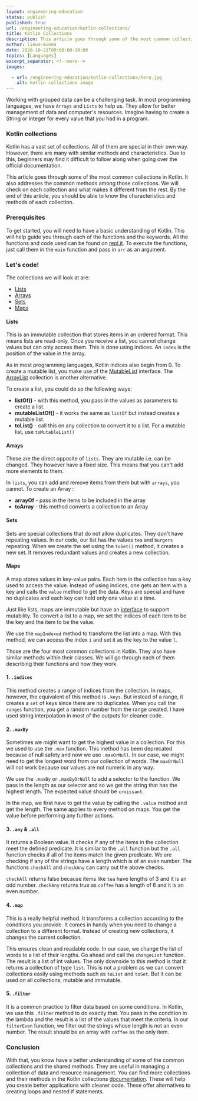```yaml
---
layout: engineering-education
status: publish
published: true
url: /engineering-education/kotlin-collections/
title: Kotlin Collections
description: This article goes through some of the most common collections in Kotlin and addresses the common methods among those collections.
author: linus-muema
date: 2020-10-21T00:00:00-10:00
topics: [Languages]
excerpt_separator: <!--more-->
images:

  - url: /engineering-education/kotlin-collections/hero.jpg
    alt: kotlin collections image
---
```

Working with grouped data can be a challenging task. In most programming languages, we have `Arrays` and `Lists` to help us. They allow for better management of data and computer's resources. Imagine having to create a String or Integer for every value that you had in a program.
<!--more-->
### Kotlin collections
Kotlin has a vast set of collections. All of them are special in their own way. However, there are many with similar methods and characteristics. Due to this, beginners may find it difficult to follow along when going over the official documentation.

This article goes through some of the most common collections in Kotlin. It also addresses the common methods among those collections. We will check on each collection and what makes it different from the rest. By the end of this article, you should be able to know the characteristics and methods of each collection.

### Prerequisites
To get started, you will need to have a basic understanding of Kotlin. This will help guide you through each of the functions and the keywords. All the functions and code used can be found on [repl.it](https://repl.it/@Linusmuema/Collections). To execute the functions, just call them in the `main` function and pass in `arr` as an argument.

### Let's code!
The collections we will look at are:
- [Lists](#Lists)
- [Arrays](#Arrays)
- [Sets](#Sets)
- [Maps](#Maps)

#### Lists
This is an immutable collection that stores items in an ordered format. This means lists are read-only. Once you receive a list, you cannot change values but can only access them. This is done using indices. An `index` is the position of the value in the array.

As in most programming languages, Kotlin indices also begin from 0. To create a mutable list, you make use of the [MutableList](https://kotlinlang.org/api/latest/jvm/stdlib/kotlin.collections/-mutable-list/index.html#kotlin.collections.MutableList) interface. The [ArrayList](https://kotlinlang.org/api/latest/jvm/stdlib/kotlin.collections/-array-list/) collection is another alternative.

To create a list, you could do so the following ways:

  - **listOf()** - with this method, you pass in the values as parameters to create a list.
  - **mutableListOf()** - it works the same as `listOf` but instead creates a mutable list.
  - **toList()** - call this on any collection to convert it to a list. For a mutable list, use `toMutableList()`

#### Arrays
These are the direct opposite of `lists`. They are mutable i.e. can be changed. They however have a fixed size. This means that you can't add more elements to them.

In `lists`, you can add and remove items from them but with `arrays`, you cannot. To create an Array :

  - **arrayOf** - pass in the items to be included in the array
  - **toArray** - this method converts a collection to an Array

#### Sets
Sets are special collections that do not allow duplicates. They don't have repeating values. In our code, our list has the values `tea` and `burgers` repeating. When we create the set using the `toSet()` method, it creates a new set. It removes redundant values and creates a new collection.

#### Maps
A map stores values in key-value pairs. Each item in the collection has a key used to access the value. Instead of using indices, one gets an item with a key and calls the `value` method to get the data. Keys are special and have no duplicates and each key can hold only one value at a time.

Just like lists, maps are immutable but have an [interface](https://kotlinlang.org/api/latest/jvm/stdlib/kotlin.collections/-mutable-map/#kotlin.collections.MutableMap) to support mutability. To convert a list to a map, we set the indices of each item to be the key and the item to be the value.

We use the `mapIndexed` method to transform the list into a map. With this method, we can access the index `i` and set it as the key to the value `l`.

Those are the four most common collections in Kotlin. They also have similar methods within their classes. We will go through each of them describing their functions and how they work.

#### 1. `.indices`
This method creates a range of indices from the collection. In maps, however, the equivalent of this method is `.keys`. But instead of a range, it creates a `set` of keys since there are no duplicates. When you call the `ranges` function, you get a random number from the range created. I have used string interpolation in most of the outputs for cleaner code. 

#### 2. `.maxBy`
Sometimes we might want to get the highest value in a collection. For this we used to use the `.max` function. This method has been deprecated because of null safety and now we use `.maxOrNull`. In our case, we might need to get the longest word from our collection of words. The `maxOrNull` will not work because our values are not numeric in any way.

We use the `.maxBy` or `.maxByOrNull` to add a selector to the function. We pass in the length as our selector and so we get the string that has the highest length. The expected value should be `croissant`.

In the map, we first have to get the value by calling the `.value` method and get the length. The same applies to every method on maps. You get the value before performing any further actions.

#### 3. `.any` & `.all`
It returns a Boolean value. It checks if any of the items in the collection meet the defined predicate. It is similar to the `.all` function but the `.all` function checks if all of the items match the given predicate. We are checking if any of the strings have a length which is of an even number. The functions `checkAll` and `checkAny` can carry out the above checks.

`checkAll` returns false because items like `tea` have lengths of 3 and it is an odd number. `checkAny` returns true as `coffee` has a length of 6 and it is an even number.

#### 4. `.map`
This is a really helpful method. It transforms a collection according to the conditions you provide. It comes in handy when you need to change a collection to a different format. Instead of creating new collections, it changes the current collection.

This ensures clean and readable code. In our case, we change the list of words to a list of their lengths. Go ahead and call the `changeList` function. The result is a list of int values. The only downside to this method is that it returns a collection of type `list`. This is not a problem as we can convert collections easily using methods such as `toList` and `toSet`. But it can be used on all collections, mutable and immutable.

#### 5. `.filter`
It is a common practice to filter data based on some conditions. In Kotlin, we use this `.filter` method to do exactly that. You pass in the condition in the lambda and the result is a list of the values that meet the criteria. In our `filterEven` function, we filter out the strings whose length is not an even number. The result should be an array with `coffee` as the only item.

### Conclusion
With that, you know have a better understanding of some of the common collections and the shared methods. They are useful in managing a collection of data and resource management. You can find more collections and their methods in the Kotlin collections [documentation](https://kotlinlang.org/api/latest/jvm/stdlib/kotlin.collections/). These will help you create better applications with cleaner code. These offer alternatives to creating loops and nested if statements.
